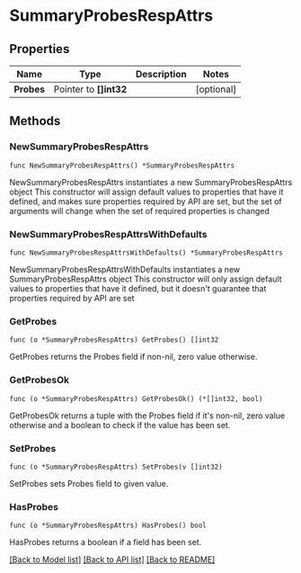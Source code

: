 # SummaryProbesRespAttrs

## Properties

Name | Type | Description | Notes
------------ | ------------- | ------------- | -------------
**Probes** | Pointer to **[]int32** |  | [optional] 

## Methods

### NewSummaryProbesRespAttrs

`func NewSummaryProbesRespAttrs() *SummaryProbesRespAttrs`

NewSummaryProbesRespAttrs instantiates a new SummaryProbesRespAttrs object
This constructor will assign default values to properties that have it defined,
and makes sure properties required by API are set, but the set of arguments
will change when the set of required properties is changed

### NewSummaryProbesRespAttrsWithDefaults

`func NewSummaryProbesRespAttrsWithDefaults() *SummaryProbesRespAttrs`

NewSummaryProbesRespAttrsWithDefaults instantiates a new SummaryProbesRespAttrs object
This constructor will only assign default values to properties that have it defined,
but it doesn't guarantee that properties required by API are set

### GetProbes

`func (o *SummaryProbesRespAttrs) GetProbes() []int32`

GetProbes returns the Probes field if non-nil, zero value otherwise.

### GetProbesOk

`func (o *SummaryProbesRespAttrs) GetProbesOk() (*[]int32, bool)`

GetProbesOk returns a tuple with the Probes field if it's non-nil, zero value otherwise
and a boolean to check if the value has been set.

### SetProbes

`func (o *SummaryProbesRespAttrs) SetProbes(v []int32)`

SetProbes sets Probes field to given value.

### HasProbes

`func (o *SummaryProbesRespAttrs) HasProbes() bool`

HasProbes returns a boolean if a field has been set.


[[Back to Model list]](../README.md#documentation-for-models) [[Back to API list]](../README.md#documentation-for-api-endpoints) [[Back to README]](../README.md)


